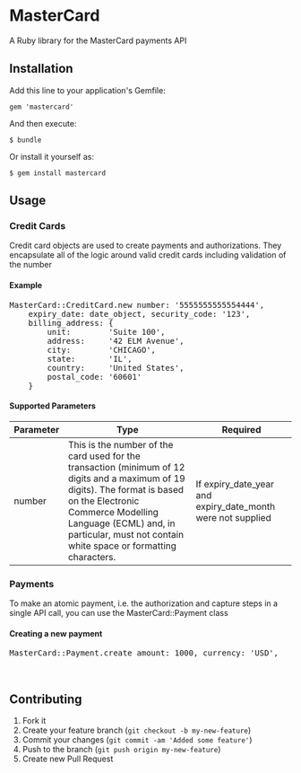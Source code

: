 # MasterCard

A Ruby library for the MasterCard payments API

## Installation

Add this line to your application's Gemfile:

    gem 'mastercard'

And then execute:

    $ bundle

Or install it yourself as:

    $ gem install mastercard

## Usage

### Credit Cards

Credit card objects are used to create payments and authorizations. They encapsulate all of the logic around valid credit cards including validation of the number

#### Example
<pre>
MasterCard::CreditCard.new number: '5555555555554444',
	expiry_date: date_object, security_code: '123',
	billing_address: {
		unit:        'Suite 100',
		address:     '42 ELM Avenue',
		city:        'CHICAGO',
		state:       'IL',
		country:     'United States',
		postal_code: '60601'
	}
</pre>

#### Supported Parameters
Parameter|Type|Required
---------|----|---------
number | This is the number of the card used for the transaction (minimum of 12 digits and a maximum of 19 digits).  The format is based on the Electronic Commerce Modelling Language (ECML) and, in particular, must not contain white space or formatting characters. | If expiry_date_year and expiry_date_month were not supplied |



### Payments

To make an atomic payment, i.e. the authorization and capture steps in a single API call, you can use the MasterCard::Payment class

#### Creating a new payment

<pre>
MasterCard::Payment.create amount: 1000, currency: 'USD',


</pre>

## Contributing

1. Fork it
2. Create your feature branch (`git checkout -b my-new-feature`)
3. Commit your changes (`git commit -am 'Added some feature'`)
4. Push to the branch (`git push origin my-new-feature`)
5. Create new Pull Request
